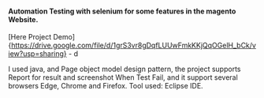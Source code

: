 #### Automation Testing with selenium for some features in the magento Website.

[Here Project Demo]{https://drive.google.com/file/d/1grS3vr8gDqfLUUwFmkKKjQqOGelH_bCk/view?usp=sharing} - d

I used java, and Page object model design pattern, the project supports Report for result and screenshot When Test Fail, and it support several browsers Edge, Chrome and Firefox.
Tool used: Eclipse IDE.
